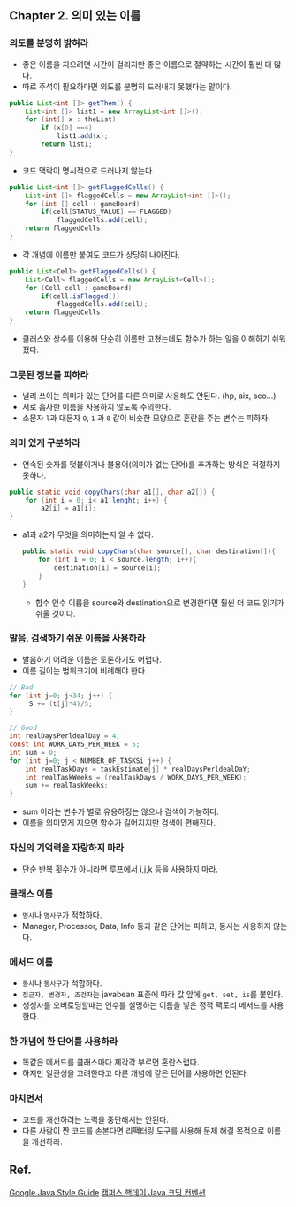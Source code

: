 ## Chapter 2. 의미 있는 이름

### 의도를 분명히 밝혀라

- 좋은 이름을 지으려면 시간이 걸리지만 좋은 이름으로 절약하는 시간이 훨씬 더 많다.
- 따로 주석이 필요하다면 의도를 분명히 드러내지 못했다는 말이다.

```java
public List<int []> getThem() {
	List<int []> list1 = new ArrayList<int []>();
	for (int[] x : theList)
		if (x[0] ==4)
			list1.add(x);
		return list1;
}
```

- 코드 맥락이 명시적으로 드러나지 않는다.

```java
public List<int []> getFlaggedCells() {
	List<int []> flaggedCells = new ArrayList<int []>();
	for (int [] cell : gameBoard)
		if(cell[STATUS_VALUE] == FLAGGED)
			flaggedCells.add(cell);
	return flaggedCells;
}
```

- 각 개념에 이름만 붙여도 코드가 상당히 나아진다.

```java
public List<Cell> getFlaggedCells() {
	List<Cell> flaggedCells = new ArrayList<Cell>();
	for (Cell cell : gameBoard)
		if(cell.isFlagged())
			flaggedCells.add(cell);
	return flaggedCells;
}
```

- 클래스와 상수를 이용해 단순히 이름만 고쳤는데도 함수가 하는 일을 이해하기 쉬워졌다.

### 그릇된 정보를 피하라

- 널리 쓰이는 의미가 있는 단어를 다른 의미로 사용해도 안된다. (hp, aix, sco...)
- 서로 흡사한 이름을 사용하지 않도록 주의한다.
- 소문자 `l`과 대문자 `O`, `1` 과 `0` 같이 비슷한 모양으로 혼란을 주는 변수는 피하자.

### 의미 있게 구분하라

- 연속된 숫자를 덧붙이거나 불용어(의미가 없는 단어)를 추가하는 방식은 적절하지 못하다.

```java
public static void copyChars(char a1[], char a2[]) {
	for (int i = 0; i< a1.lenght; i++) {
		a2[i] = a1[i];
}
```

- a1과 a2가 무엇을 의미하는지 알 수 없다.

  ```java
  public static void copyChars(char source[], char destination[]){
      for (int i = 0; i < source.length; i++){
          destination[i] = source[i];
      }
  }
  ```

  - 함수 인수 이름을 source와 destination으로 변경한다면 훨씬 더 코드 읽기가 쉬울 것이다.

### 발음, 검색하기 쉬운 이름을 사용하라

- 발음하기 어려운 이름은 토론하기도 어렵다.
- 이름 길이는 범위크기에 비례해야 한다.

```java
// Bad
for (int j=0; j<34; j++) {
     S += (t[j]*4)/5;
}

// Good
int realDaysPerldealDay = 4;
const int WORK_DAYS_PER_WEEK = 5;
int sum = 0;
for (int j=0; j < NUMBER_OF_TASKSi j++) {
    int realTaskDays = taskEstimate[j] * realDaysPerldealDaY;
    int realTaskWeeks = (realTaskDays / WORK_DAYS_PER_WEEK);
    sum += realTaskWeeks;
}
```

- sum 이라는 변수가 별로 유용하징는 않으나 검색이 가능하다.
- 이름을 의미있게 지으면 함수가 길어지지만 검색이 편해진다.

### 자신의 기억력을 자랑하지 마라

- 단순 반복 횟수가 아니라면 루프에서 i,j,k 등을 사용하지 마라.

### 클래스 이름

- `명사`나 `명사구`가 적합하다.
- Manager, Processor, Data, Info 등과 같은 단어는 피하고, 동사는 사용하지 않는다.

### 메서드 이름

- `동사`나 `동사구`가 적합하다.
- `접근자, 변경자, 조건자`는 javabean 표준에 따라 값 앞에 `get, set, is`를 붙인다.
- 생성자를 오버로딩할때는 인수를 설명하는 이름을 넣은 정적 팩토리 메서드를 사용한다.

### 한 개념에 한 단어를 사용하라

- 똑같은 메서드를 클래스마다 제각각 부르면 혼란스럽다.
- 하지만 일관성을 고려한다고 다른 개념에 같은 단어를 사용하면 안된다.

### 마치면서

- 코드를 개선하려는 노력을 중단해서는 안된다.
- 다른 사람이 짠 코드를 손본다면 리팩터링 도구를 사용해 문제 해결 목적으로 이름을 개선하라.

## Ref.

[Google Java Style Guide](https://google.github.io/styleguide/javaguide.html)
[캠퍼스 핵데이 Java 코딩 컨벤션](https://naver.github.io/hackday-conventions-java/)
